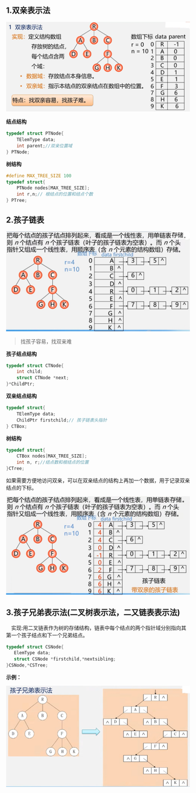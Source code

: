 ## 1.双亲表示法  
<div><img src="./images/树的双亲表示法.png"> </img></div>  

**结点结构**
```cpp
typedef struct PTNode{
    TElemType data;
    int parent;//双亲位置域
} PTNode;
```
**树结构**
```cpp
#define MAX_TREE_SIZE 100
typedef struct{
    PTNode nodes[MAX_TREE_SIZE];
    int r,n;// 根结点的位置和结点个数
} PTree;
```
## 2.孩子链表  
<div><img src="./images/孩子链表.png"> </img></div>  

>找孩子容易，找双亲难

**孩子结点结构**
```cpp
typedef struct CTNode{
    int child;
    struct CTNode *next;
}*ChildPtr;
```
**双亲结点结构**
```cpp
typedef struct{
    TElemType data;
    ChildPtr firstchild;// 孩子链表头指针
} CTBox;
```
**树结构**
```cpp
typedef struct{
    CTBox nodes[MAX_TREE_SIZE];
    int n, r;//结点数和根结点的位置
}CTree;
```
如果需要方便地访问双亲，可以在双亲结点的结构上再加一个数据，用于记录双亲结点的下标。
<div><img src="./images/带双亲的孩子链表.png"> </img></div>  

## 3.孩子兄弟表示法(二叉树表示法，二又链表表示法)
　实现:用二叉链表作为树的存储结构，链表中每个结点的两个指针域分别指向其第一个孩子结点和下一个兄弟结点。  
 ```cpp
typedef struct CSNode{
    ElemType data;
    struct CSNode *firstchild,*nextsibling;
}CSNode,*CSTree;
```
**示例：**
<div><img src="./images/孩子兄弟表示法示例.png"> </img></div>
